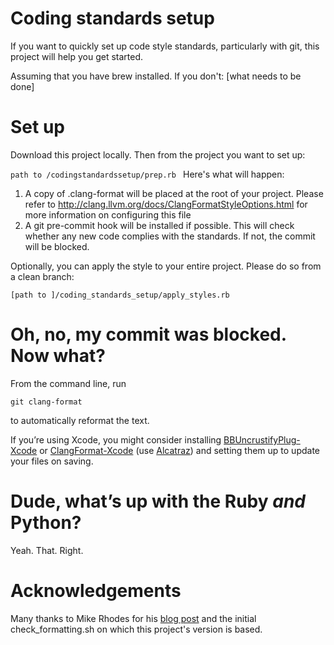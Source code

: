 # Coding standards setup

If you want to quickly set up code style standards, particularly with git, this project will help you get started.

Assuming that you have brew installed. If you don't: [what needs to be done]

# Set up
Download this project locally. Then from the project you want to set up:

`path to /codingstandardssetup/prep.rb
`
Here's what will happen:

1. A copy of .clang-format will be placed at the root of your project. Please refer to http://clang.llvm.org/docs/ClangFormatStyleOptions.html for more information on configuring this file
2. A git pre-commit hook will be installed if possible. This will check whether any new code complies with the standards. If not, the commit will be blocked.

Optionally, you can apply the style to your entire project. Please do so from a clean branch:

	[path to ]/coding_standards_setup/apply_styles.rb

# Oh, no, my commit was blocked. Now what?

From the command line, run 

	git clang-format 

to automatically reformat the text.

If you’re using Xcode, you might consider installing [BBUncrustifyPlug-Xcode][2] or [ClangFormat-Xcode][3] (use [Alcatraz][4]) and setting them up to update your files on saving.

# Dude, what’s up with the Ruby *and* Python?
Yeah. That. Right.

# Acknowledgements
Many thanks to Mike Rhodes for his [blog post][5] and the initial check\_formatting.sh on which this project's version is based.

[2]:	https://github.com/benoitsan/BBUncrustifyPlugin-Xcode
[3]:	https://github.com/travisjeffery/ClangFormat-Xcode
[4]:	http://alcatraz.io
[5]:	http://www.dx13.co.uk/articles/2015/04/03/Setting-up-git-clang-format.html